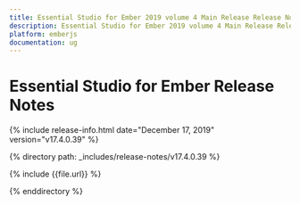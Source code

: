 ```yaml
---
title: Essential Studio for Ember 2019 volume 4 Main Release Release Notes  
description: Essential Studio for Ember 2019 volume 4 Main Release Release Notes  
platform: emberjs
documentation: ug
---
```


# Essential Studio for Ember  Release Notes  

{% include release-info.html date="December 17, 2019"  version="v17.4.0.39" %} 


{% directory path: _includes/release-notes/v17.4.0.39 %}

{% include {{file.url}} %}

{% enddirectory %}